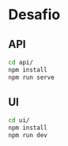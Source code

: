 # Desafio

## API

```sh
cd api/
npm install
npm run serve
```

## UI

```sh
cd ui/
npm install
npm run dev
```
